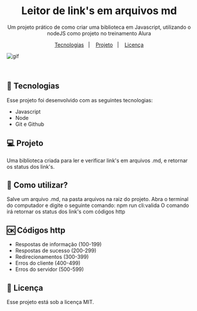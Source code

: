 <h1 align="center"> Leitor de link's em arquivos md </h1>

<p align="center">
  Um projeto prático de como criar uma biblioteca em Javascript, utilizando o nodeJS como projeto no treinamento Alura<br/>
</p>

<p align="center">
  <a href="#-tecnologias">Tecnologias</a>&nbsp;&nbsp;&nbsp;|&nbsp;&nbsp;&nbsp;
  <a href="#-projeto">Projeto</a>&nbsp;&nbsp;&nbsp;|&nbsp;&nbsp;&nbsp;
  <a href="#memo-licença">Licença</a>
</p>

  
![gif](https://github.com/marcostwelve/biblioteca_nodejs/assets/94411600/be829566-a21b-46af-a3e6-7f0029807a25)


<br />

## 🚀 Tecnologias

Esse projeto foi desenvolvido com as seguintes tecnologias:

- Javascript
- Node
- Git e Github

## 💻 Projeto

Uma biblioteca criada para ler e verificar link's em arquivos .md, e retornar os status dos link's.

## 🧐 Como utilizar?

Salve um arquivo .md, na pasta arquivos na raiz do projeto. Abra o terminal do computador e digite o seguinte comando: npm run cli:valida
O comando irá retornar os status dos link's com códigos http

## 🆗 Códigos http
- Respostas de informação (100-199)
- Respostas de sucesso (200-299)
- Redirecionamentos (300-399)
- Erros do cliente (400-499)
- Erros do servidor (500-599)

## :memo: Licença

Esse projeto está sob a licença MIT.
